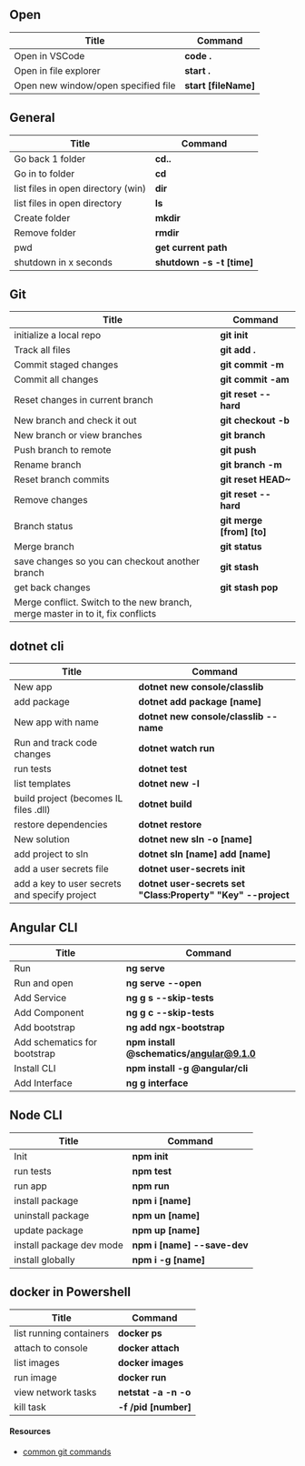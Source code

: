  ## Open
 | Title                               | Command              |
 | ----------------------------------- | -------------------- |
 | Open in VSCode                      | **code .**           |
 | Open in file explorer               | **start .**          |
 | Open new window/open specified file | **start [fileName]** |

  ## General
 | Title                              | Command                   |
 | ---------------------------------- | ------------------------- |
 | Go back 1 folder                   | **cd..**                  |
 | Go in to folder                    | **cd**                    |
 | list files in open directory (win) | **dir**                   |
 | list files in open directory       | **ls**                    |
 | Create folder                      | **mkdir**                 |
 | Remove folder                      | **rmdir**                 |
 | pwd                                | **get current path**      |
 | shutdown in x seconds              | **shutdown -s -t [time]** |

## Git
 | Title                                                                          | Command                   |
 | ------------------------------------------------------------------------------ | ------------------------- |
 | initialize a local repo                                                        | **git init**              |
 | Track all files                                                                | **git add .**             |
 | Commit staged changes                                                          | **git commit -m**         |
 | Commit all changes                                                             | **git commit -am**        |
 | Reset changes in current branch                                                | **git reset --hard**      |
 | New branch and check it out                                                    | **git checkout -b**       |
 | New branch or view branches                                                    | **git branch**            |
 | Push branch to remote                                                          | **git push**              |
 | Rename branch                                                                  | **git branch -m**         |
 | Reset branch commits                                                           | **git reset HEAD~**       |
 | Remove changes                                                                 | **git reset --hard**      |
 | Branch status                                                                  | **git merge [from] [to]** |
 | Merge branch                                                                   | **git status**            |
 | save changes so you can checkout another branch                                | **git stash**             |
 | get back changes                                                               | **git stash pop**         |
 | Merge conflict. Switch to the new branch, merge master in to it, fix conflicts |                           |

 ## dotnet cli
 | Title                                         | Command                                                      |
 | --------------------------------------------- | ------------------------------------------------------------ |
 | New app                                       | **dotnet new console/classlib**                              |
 | add package                                   | **dotnet add package [name]**                                |
 | New app with name                             | **dotnet new console/classlib --name**                       |
 | Run and track code changes                    | **dotnet watch run**                                         |
 | run tests                                     | **dotnet test**                                              |
 | list templates                                | **dotnet new -l**                                            |
 | build project (becomes IL files .dll)         | **dotnet build**                                             |
 | restore dependencies                          | **dotnet restore**                                           |
 | New solution                                  | **dotnet new sln -o [name]**                                 |
 | add project to sln                            | **dotnet sln [name] add [name]**                             |
 | add a user secrets file                       | **dotnet user-secrets init**                                 |
 | add a key to user secrets and specify project | **dotnet user-secrets set "Class:Property" "Key" --project** |

 ## Angular CLI
 | Title                        | Command                                   |
 | ---------------------------- | ----------------------------------------- |
 | Run                          | **ng serve**                              |
 | Run and open                 | **ng serve --open**                       |
 | Add Service                  | **ng g s --skip-tests**                   |
 | Add Component                | **ng g c --skip-tests**                   |
 | Add bootstrap                | **ng add ngx-bootstrap**                  |
 | Add schematics for bootstrap | **npm install @schematics/angular@9.1.0** |
 | Install CLI                  | **npm install -g @angular/cli**           |
 | Add Interface                | **ng g interface**                        |


## Node CLI
| Title                    | Command                     |
| ------------------------ | --------------------------- |
| Init                     | **npm init**                |
| run tests                | **npm test**                |
| run app                  | **npm run**                 |
| install package          | **npm i [name]**            |
| uninstall package        | **npm un [name]**           |
| update package           | **npm up [name]**           |
| install package dev mode | **npm i [name] --save-dev** |
| install globally         | **npm i -g [name]**         |


## docker in Powershell
| Title                   | Command              |
| ----------------------- | -------------------- |
| list running containers | **docker ps**        |
| attach to console       | **docker attach**    |
| list images             | **docker images**    |
| run image               | **docker run**       |
| view network tasks      | **netstat -a -n -o** |
| kill task               | **-f /pid [number]** |

#### Resources
- [common git commands]( http://guides.beanstalkapp.com/version-control/common-git-commands.html)

